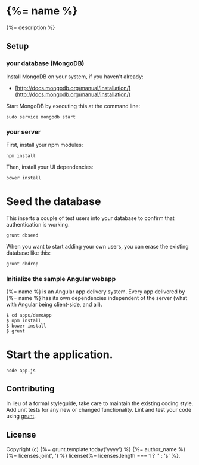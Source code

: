 # {%= name %}

{%= description %}

## Setup

### your database (MongoDB)

Install MongoDB on your system, if you haven't already:

* [http://docs.mongodb.org/manual/installation/](http://docs.mongodb.org/manual/installation/)

Start MongoDB by executing this at the command line:

```
sudo service mongodb start
```

### your server

First, install your npm modules:

```
npm install
```

Then, install your UI dependencies:

```
bower install
```

# Seed the database
This inserts a couple of test users into your database to confirm that authentication is working.

```
grunt dbseed
```

When you want to start adding your own users, you can erase the existing database like this:

```
grunt dbdrop
```

### Initialize the sample Angular webapp
{%= name %} is an Angular app delivery system. Every app delivered by {%= name %} has its own dependencies independent of the server (what with Angular being client-side, and all).

```
$ cd apps/demoApp
$ npm install
$ bower install
$ grunt
```


# Start the application.

```
node app.js
```

## Contributing
In lieu of a formal styleguide, take care to maintain the existing coding style. Add unit tests for any new or changed functionality. Lint and test your code using [grunt](https://github.com/gruntjs/grunt).

## License
Copyright (c) {%= grunt.template.today('yyyy') %} {%= author_name %}
{%= licenses.join(', ') %} license{%= licenses.length === 1 ? '' : 's' %}.
